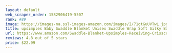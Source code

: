```yaml
---
layout: default 
﻿web_scraper_order: 1582906419-5507
rank: #89
image: https://images-na.ssl-images-amazon.com/images/I/71gtGuUVTwL.jpg
title: upsimples Baby Swaddle Blanket Unisex Swaddle Wrap Soft Silky Bamboo Muslin Swaddle…
url: https://www.amazon.com/Swaddle-Blanket-Upsimples-Receiving-Crisscross/dp/B07BM35319/ref=zg_mw_baby-products_89?_encoding=UTF8&psc=1&refRID=DDWM5Y6YAF3RS98T1NAA
reviews: 4.8 out of 5 stars
price: $22.99 
---
```

